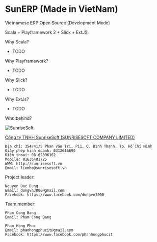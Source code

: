 SunERP (Made in VietNam)
======

Vietnamese ERP Open Source (Development Mode)

Scala + Playframework 2 + Slick + ExtJS

Why Scala?
- TODO

Why Playframework?
- TODO

Why Slick?
- TODO

Why ExtJs?
- TODO

Who behind?

![SunriseSoft](https://raw.github.com/dungvn3000/sunerp/master/logo.png "SunriseSoft")

[Công ty TNHH SunriseSoft (SUNRISESOFT COMPANY LIMITED)](http://sunrisesoft.vn)

    Địa chỉ: 354/41/5 Phan Văn Trị, P11, Q. Bình Thạnh, Tp. Hồ Chí Minh
    Giấy phép kinh doanh: 0312616690
    Điện thoại: 08.62896162
    Mobile: 01636481725
    WWW: http://sunrisesoft.vn
    Email: lienhe@sunrisesoft.vn

Project leader:

    Nguyen Duc Dung
    Email: dungvn3000@gmail.com
    Facebook: https://www.facebook.com/dungvn3000

Team member:

    Pham Cong Bang
    Email: Pham Cong Bang

    Phan Hong Phuc
    Email: phanhongphucit@gmail.com
    Facebook: https://www.facebook.com/phanhongphucit